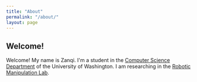 ```yaml
---
title: "About"
permalink: "/about/"
layout: page
---
```


## Welcome!
Welcome! My name is Zanqi. I'm a student in the <a href="https://www.cs.washington.edu/">Computer Science Department</a> of the University of Washington. 
I am researching in the <a href="https://robotic-manipulation.sciencehub.uw.edu/">Robotic Manipulation Lab</a>.<br><br>
